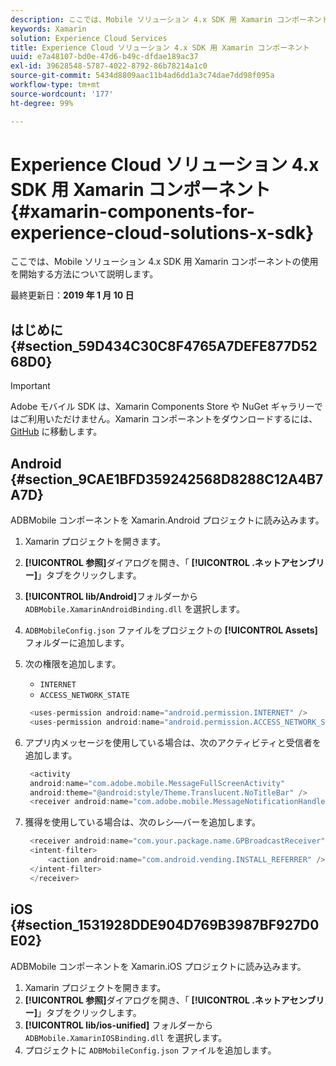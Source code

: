 ```yaml
---
description: ここでは、Mobile ソリューション 4.x SDK 用 Xamarin コンポーネントの使用を開始する方法について説明します。
keywords: Xamarin
solution: Experience Cloud Services
title: Experience Cloud ソリューション 4.x SDK 用 Xamarin コンポーネント
uuid: e7a48107-bd0e-47d6-b49c-dfdae189ac37
exl-id: 39628548-5787-4022-8792-86b78214a1c0
source-git-commit: 5434d8809aac11b4ad6dd1a3c74dae7dd98f095a
workflow-type: tm+mt
source-wordcount: '177'
ht-degree: 99%

---
```


# Experience Cloud ソリューション 4.x SDK 用 Xamarin コンポーネント {#xamarin-components-for-experience-cloud-solutions-x-sdk}

ここでは、Mobile ソリューション 4.x SDK 用 Xamarin コンポーネントの使用を開始する方法について説明します。

最終更新日：**2019 年 1 月 10 日**

## はじめに {#section_59D434C30C8F4765A7DEFE877D5268D0}

>[!IMPORTANT]
>
>Adobe モバイル SDK は、Xamarin Components Store や NuGet ギャラリーではご利用いただけません。Xamarin コンポーネントをダウンロードするには、[GitHub](https://github.com/Adobe-Marketing-Cloud/mobile-services) に移動します。

## Android {#section_9CAE1BFD359242568D8288C12A4B7A7D}

ADBMobile コンポーネントを Xamarin.Android プロジェクトに読み込みます。

1. Xamarin プロジェクトを開きます。
1. **[!UICONTROL 参照]**&#x200B;ダイアログを開き、「 **[!UICONTROL .ネットアセンブリー]**」タブをクリックします。
1. **[!UICONTROL lib/Android]**&#x200B;フォルダーから `ADBMobile.XamarinAndroidBinding.dll` を選択します。
1. `ADBMobileConfig.json` ファイルをプロジェクトの **[!UICONTROL Assets]** フォルダーに追加します。
1. 次の権限を追加します。

   * `INTERNET`
   * `ACCESS_NETWORK_STATE`

   ```java
    <uses-permission android:name="android.permission.INTERNET" />
    <uses-permission android:name="android.permission.ACCESS_NETWORK_STATE" />
   ```

1. アプリ内メッセージを使用している場合は、次のアクティビティと受信者を追加します。

   ```java
    <activity 
    android:name="com.adobe.mobile.MessageFullScreenActivity" 
    android:theme="@android:style/Theme.Translucent.NoTitleBar" />
    <receiver android:name="com.adobe.mobile.MessageNotificationHandler" />
   ```

1. 獲得を使用している場合は、次のレシ―バーを追加します。

   ```java
    <receiver android:name="com.your.package.name.GPBroadcastReceiver" android:exported="true">
    <intent-filter>
        <action android:name="com.android.vending.INSTALL_REFERRER" />
    </intent-filter>
    </receiver>
   ```

## iOS {#section_1531928DDE904D769B3987BF927D0E02}

ADBMobile コンポーネントを Xamarin.iOS プロジェクトに読み込みます。

1. Xamarin プロジェクトを開きます。
1. **[!UICONTROL 参照]**&#x200B;ダイアログを開き、「 **[!UICONTROL .ネットアセンブリー]**」タブをクリックします。
1. **[!UICONTROL lib/ios-unified]** フォルダーから `ADBMobile.XamarinIOSBinding.dll` を選択します。
1. プロジェクトに `ADBMobileConfig.json` ファイルを追加します。
